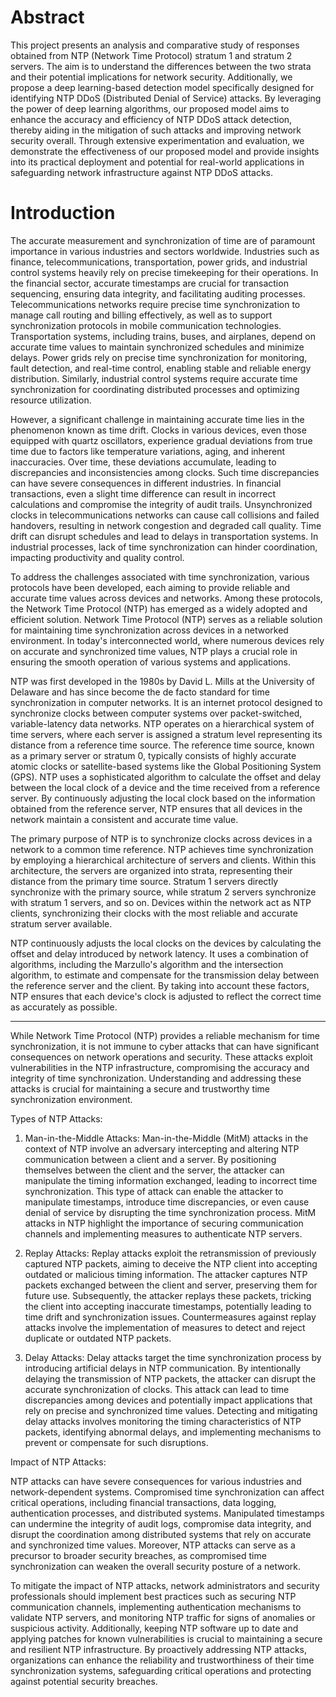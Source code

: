 # Abstract
This project presents an analysis and comparative study of responses obtained from NTP (Network Time Protocol) stratum 1 and stratum 2 servers. The aim is to understand the differences between the two strata and their potential implications for network security. Additionally, we propose a deep learning-based detection model specifically designed for identifying NTP DDoS (Distributed Denial of Service) attacks. By leveraging the power of deep learning algorithms, our proposed model aims to enhance the accuracy and efficiency of NTP DDoS attack detection, thereby aiding in the mitigation of such attacks and improving network security overall. Through extensive experimentation and evaluation, we demonstrate the effectiveness of our proposed model and provide insights into its practical deployment and potential for real-world applications in safeguarding network infrastructure against NTP DDoS attacks.

# Introduction
The accurate measurement and synchronization of time are of paramount importance in various industries and sectors worldwide. Industries such as finance, telecommunications, transportation, power grids, and industrial control systems heavily rely on precise timekeeping for their operations. In the financial sector, accurate timestamps are crucial for transaction sequencing, ensuring data integrity, and facilitating auditing processes. Telecommunications networks require precise time synchronization to manage call routing and billing effectively, as well as to support synchronization protocols in mobile communication technologies. Transportation systems, including trains, buses, and airplanes, depend on accurate time values to maintain synchronized schedules and minimize delays. Power grids rely on precise time synchronization for monitoring, fault detection, and real-time control, enabling stable and reliable energy distribution. Similarly, industrial control systems require accurate time synchronization for coordinating distributed processes and optimizing resource utilization.

However, a significant challenge in maintaining accurate time lies in the phenomenon known as time drift. Clocks in various devices, even those equipped with quartz oscillators, experience gradual deviations from true time due to factors like temperature variations, aging, and inherent inaccuracies. Over time, these deviations accumulate, leading to discrepancies and inconsistencies among clocks. Such time discrepancies can have severe consequences in different industries. In financial transactions, even a slight time difference can result in incorrect calculations and compromise the integrity of audit trails. Unsynchronized clocks in telecommunications networks can cause call collisions and failed handovers, resulting in network congestion and degraded call quality. Time drift can disrupt schedules and lead to delays in transportation systems. In industrial processes, lack of time synchronization can hinder coordination, impacting productivity and quality control.

To address the challenges associated with time synchronization, various protocols have been developed, each aiming to provide reliable and accurate time values across devices and networks. Among these protocols, the Network Time Protocol (NTP) has emerged as a widely adopted and efficient solution. Network Time Protocol (NTP) serves as a reliable solution for maintaining time synchronization across devices in a networked environment. In today's interconnected world, where numerous devices rely on accurate and synchronized time values, NTP plays a crucial role in ensuring the smooth operation of various systems and applications.

NTP was first developed in the 1980s by David L. Mills at the University of Delaware and has since become the de facto standard for time synchronization in computer networks. It is an internet protocol designed to synchronize clocks between computer systems over packet-switched, variable-latency data networks. NTP operates on a hierarchical system of time servers, where each server is assigned a stratum level representing its distance from a reference time source. The reference time source, known as a primary server or stratum 0, typically consists of highly accurate atomic clocks or satellite-based systems like the Global Positioning System (GPS). NTP uses a sophisticated algorithm to calculate the offset and delay between the local clock of a device and the time received from a reference server. By continuously adjusting the local clock based on the information obtained from the reference server, NTP ensures that all devices in the network maintain a consistent and accurate time value.

The primary purpose of NTP is to synchronize clocks across devices in a network to a common time reference. NTP achieves time synchronization by employing a hierarchical architecture of servers and clients. Within this architecture, the servers are organized into strata, representing their distance from the primary time source. Stratum 1 servers directly synchronize with the primary source, while stratum 2 servers synchronize with stratum 1 servers, and so on. Devices within the network act as NTP clients, synchronizing their clocks with the most reliable and accurate stratum server available.

NTP continuously adjusts the local clocks on the devices by calculating the offset and delay introduced by network latency. It uses a combination of algorithms, including the Marzullo's algorithm and the intersection algorithm, to estimate and compensate for the transmission delay between the reference server and the client. By taking into account these factors, NTP ensures that each device's clock is adjusted to reflect the correct time as accurately as possible. 

---
While Network Time Protocol (NTP) provides a reliable mechanism for time synchronization, it is not immune to cyber attacks that can have significant consequences on network operations and security. These attacks exploit vulnerabilities in the NTP infrastructure, compromising the accuracy and integrity of time synchronization. Understanding and addressing these attacks is crucial for maintaining a secure and trustworthy time synchronization environment.

Types of NTP Attacks:

1. Man-in-the-Middle Attacks: Man-in-the-Middle (MitM) attacks in the context of NTP involve an adversary intercepting and altering NTP communication between a client and a server. By positioning themselves between the client and the server, the attacker can manipulate the timing information exchanged, leading to incorrect time synchronization. This type of attack can enable the attacker to manipulate timestamps, introduce time discrepancies, or even cause denial of service by disrupting the time synchronization process. MitM attacks in NTP highlight the importance of securing communication channels and implementing measures to authenticate NTP servers.
    
2. Replay Attacks: Replay attacks exploit the retransmission of previously captured NTP packets, aiming to deceive the NTP client into accepting outdated or malicious timing information. The attacker captures NTP packets exchanged between the client and server, preserving them for future use. Subsequently, the attacker replays these packets, tricking the client into accepting inaccurate timestamps, potentially leading to time drift and synchronization issues. Countermeasures against replay attacks involve the implementation of measures to detect and reject duplicate or outdated NTP packets.
    
3. Delay Attacks: Delay attacks target the time synchronization process by introducing artificial delays in NTP communication. By intentionally delaying the transmission of NTP packets, the attacker can disrupt the accurate synchronization of clocks. This attack can lead to time discrepancies among devices and potentially impact applications that rely on precise and synchronized time values. Detecting and mitigating delay attacks involves monitoring the timing characteristics of NTP packets, identifying abnormal delays, and implementing mechanisms to prevent or compensate for such disruptions.
    

Impact of NTP Attacks:

NTP attacks can have severe consequences for various industries and network-dependent systems. Compromised time synchronization can affect critical operations, including financial transactions, data logging, authentication processes, and distributed systems. Manipulated timestamps can undermine the integrity of audit logs, compromise data integrity, and disrupt the coordination among distributed systems that rely on accurate and synchronized time values. Moreover, NTP attacks can serve as a precursor to broader security breaches, as compromised time synchronization can weaken the overall security posture of a network.

To mitigate the impact of NTP attacks, network administrators and security professionals should implement best practices such as securing NTP communication channels, implementing authentication mechanisms to validate NTP servers, and monitoring NTP traffic for signs of anomalies or suspicious activity. Additionally, keeping NTP software up to date and applying patches for known vulnerabilities is crucial to maintaining a secure and resilient NTP infrastructure. By proactively addressing NTP attacks, organizations can enhance the reliability and trustworthiness of their time synchronization systems, safeguarding critical operations and protecting against potential security breaches.